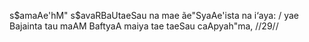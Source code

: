 s$amaAe'hM" s$avaRBaUtaeSau na mae ãe"SyaAe'ista na i‘aya: /
yae Bajainta tau maAM BaftyaA maiya tae taeSau caApyah"ma, //29//